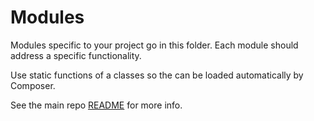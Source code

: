 # Modules

Modules specific to your project go in this folder. Each module should address a specific functionality.  

Use static functions of a classes so the can be loaded automatically by Composer.  
 
See the main repo [README](https://github.com/moxie-lean/lean-theme#modules) for more info.
